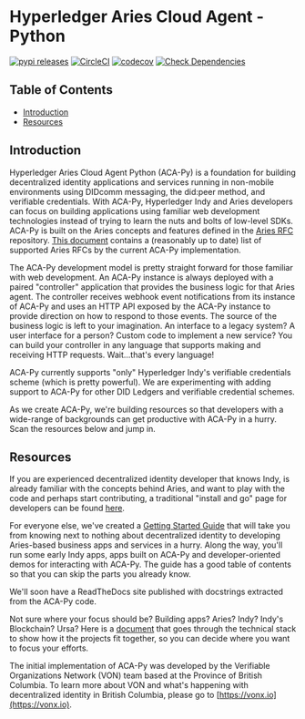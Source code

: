 # Hyperledger Aries Cloud Agent - Python  <!-- omit in toc -->

[![pypi releases](https://img.shields.io/pypi/v/aries_cloudagent)](https://pypi.org/project/aries-cloudagent/)
[![CircleCI](https://circleci.com/gh/hyperledger/aries-cloudagent-python.svg?style=shield)](https://circleci.com/gh/hyperledger/aries-cloudagent-python)
[![codecov](https://codecov.io/gh/hyperledger/aries-cloudagent-python/branch/master/graph/badge.svg)](https://codecov.io/gh/hyperledger/aries-cloudagent-python)
[![Check Dependencies](https://snyk.io/test/github/hyperledger/aries-cloudagent-python/badge.svg)](https://snyk.io/test/github/hyperledger/aries-cloudagent-python?targetFile=requirements.txt)

<!-- ![logo](/docs/assets/aries-cloudagent-python-logo-bw.png) -->

## Table of Contents <!-- omit in toc -->

- [Introduction](#Introduction)
- [Resources](#Resources)

## Introduction

Hyperledger Aries Cloud Agent Python (ACA-Py) is a foundation for building decentralized identity applications and services running in non-mobile environments using DIDcomm messaging, the did:peer method, and verifiable credentials. With ACA-Py, Hyperledger Indy and Aries developers can focus on building applications using familiar web development technologies instead of trying to learn the nuts and bolts of low-level SDKs. ACA-Py is built on the Aries concepts and features defined in the [Aries RFC](https://github.com/hyperledger/aries-rfcs) repository. [This document](SupportedRFCs.md) contains a (reasonably up to date) list of supported Aries RFCs by the current ACA-Py implementation.

The ACA-Py development model is pretty straight forward for those familiar with web development. An ACA-Py instance is always deployed with a paired "controller" application that provides the business logic for that Aries agent. The controller receives webhook event notifications from its instance of ACA-Py and uses an HTTP API exposed by the ACA-Py instance to provide direction on how to respond to those events. The source of the business logic is left to your imagination. An interface to a legacy system? A user interface for a person? Custom code to implement a new service? You can build your controller in any language that supports making and receiving HTTP requests. Wait...that's every language!

ACA-Py currently supports "only" Hyperledger Indy's verifiable credentials scheme (which is pretty powerful). We are experimenting with adding support to ACA-Py for other DID Ledgers and verifiable credential schemes.

As we create ACA-Py, we're building resources so that developers with a wide-range of backgrounds can get productive with ACA-Py in a hurry. Scan the resources below and jump in.

## Resources

If you are experienced decentralized identity developer that knows Indy, is already familiar with the concepts behind Aries, and want to play with the code and perhaps start contributing, a traditional "install and go" page for developers can be found [here](DevReadMe.md).

For everyone else, we've created a [Getting Started Guide](docs/GettingStartedAriesDev/README.md) that will take you from knowing next to nothing about decentralized identity to developing Aries-based business apps and services in a hurry. Along the way, you'll run some early Indy apps, apps built on ACA-Py and developer-oriented demos for interacting with ACA-Py. The guide has a good table of contents so that you can skip the parts you already know.

We'll soon have a ReadTheDocs site published with docstrings extracted from the ACA-Py code.

Not sure where your focus should be? Building apps? Aries? Indy? Indy's Blockchain? Ursa? Here is a [document](docs/GettingStartedAriesDev/IndyAriesDevOptions.md) that goes through the technical stack to show how it the projects fit together, so you can decide where you want to focus your efforts.

The initial implementation of ACA-Py was developed by the Verifiable Organizations Network (VON) team based at the Province of British Columbia. To learn more about VON and what's happening with decentralized identity in British Columbia, please go to [https://vonx.io](https://vonx.io).

